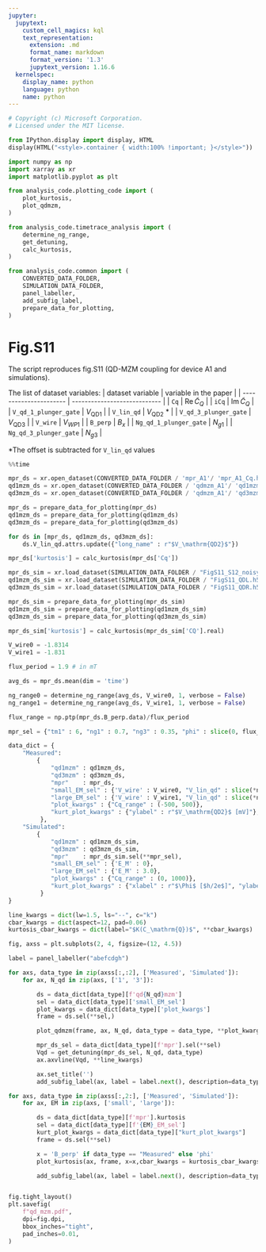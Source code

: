 ```yaml
---
jupyter:
  jupytext:
    custom_cell_magics: kql
    text_representation:
      extension: .md
      format_name: markdown
      format_version: '1.3'
      jupytext_version: 1.16.6
  kernelspec:
    display_name: python
    language: python
    name: python
---
```


```python
# Copyright (c) Microsoft Corporation.
# Licensed under the MIT license.
```

```python
from IPython.display import display, HTML
display(HTML("<style>.container { width:100% !important; }</style>"))
```

```python
import numpy as np
import xarray as xr
import matplotlib.pyplot as plt

from analysis_code.plotting_code import (
    plot_kurtosis,
    plot_qdmzm,
)

from analysis_code.timetrace_analysis import (
    determine_ng_range,
    get_detuning,
    calc_kurtosis,
)

from analysis_code.common import (
    CONVERTED_DATA_FOLDER,
    SIMULATION_DATA_FOLDER,
    panel_labeller,
    add_subfig_label,
    prepare_data_for_plotting,
)

```

# Fig.S11


The script reproduces fig.S11 (QD-MZM coupling for device A1 and simulations).

The list of dataset variables:
| dataset variable       | variable in the paper        |
| ---------------------- | ---------------------------- |
| `Cq`                   | $\mathrm{Re}\, \tilde C_{Q}$ |
| `iCq`                  | $\mathrm{Im}\, \tilde C_{Q}$ |
| `V_qd_1_plunger_gate`  | $V_\mathrm{QD1}$             |
| `V_lin_qd`             | $V_\mathrm{QD2}$ *           |
| `V_qd_3_plunger_gate`  | $V_\mathrm{QD3}$             |
| `V_wire`               | $V_{WP1}$                    |
| `B_perp`               | $B_x$                        |
| `Ng_qd_1_plunger_gate` | $N_{g1}$                     |
| `Ng_qd_3_plunger_gate` | $N_{g3}$                     |

*The offset is subtracted for `V_lin_qd` values

```python
%%time

mpr_ds = xr.open_dataset(CONVERTED_DATA_FOLDER / 'mpr_A1'/ 'mpr_A1_Cq.h5')
qd1mzm_ds = xr.open_dataset(CONVERTED_DATA_FOLDER / 'qdmzm_A1'/ 'qd1mzm_Cq.h5')
qd3mzm_ds = xr.open_dataset(CONVERTED_DATA_FOLDER / 'qdmzm_A1'/ 'qd3mzm_Cq.h5')
```

```python
mpr_ds = prepare_data_for_plotting(mpr_ds)
qd1mzm_ds = prepare_data_for_plotting(qd1mzm_ds)
qd3mzm_ds = prepare_data_for_plotting(qd3mzm_ds)
```

```python
for ds in [mpr_ds, qd1mzm_ds, qd3mzm_ds]:
    ds.V_lin_qd.attrs.update({"long_name" : r"$V_\mathrm{QD2}$"})
```

```python
mpr_ds['kurtosis'] = calc_kurtosis(mpr_ds['Cq'])
```

```python
mpr_ds_sim = xr.load_dataset(SIMULATION_DATA_FOLDER / "FigS11_S12_noisy_data.h5",engine="h5netcdf") *1e3
qd1mzm_ds_sim = xr.load_dataset(SIMULATION_DATA_FOLDER / "FigS11_QDL.h5",engine="h5netcdf") * 1e3
qd3mzm_ds_sim = xr.load_dataset(SIMULATION_DATA_FOLDER / "FigS11_QDR.h5",engine="h5netcdf") *1e3
```

```python
mpr_ds_sim = prepare_data_for_plotting(mpr_ds_sim)
qd1mzm_ds_sim = prepare_data_for_plotting(qd1mzm_ds_sim)
qd3mzm_ds_sim = prepare_data_for_plotting(qd3mzm_ds_sim)
```

```python
mpr_ds_sim['kurtosis'] = calc_kurtosis(mpr_ds_sim['CQ'].real)
```

```python
V_wire0 = -1.8314
V_wire1 = -1.831

flux_period = 1.9 # in mT

avg_ds = mpr_ds.mean(dim = 'time')

ng_range0 = determine_ng_range(avg_ds, V_wire0, 1, verbose = False)
ng_range1 = determine_ng_range(avg_ds, V_wire1, 1, verbose = False)

flux_range = np.ptp(mpr_ds.B_perp.data)/flux_period
```

```python
mpr_sel = {"tm1" : 6, "ng1" : 0.7, "ng3" : 0.35, "phi" : slice(0, flux_range)}

data_dict = {
    "Measured":
        {
            "qd1mzm" : qd1mzm_ds,
            "qd3mzm" : qd3mzm_ds,
            "mpr"    : mpr_ds,
            "small_EM_sel" : {'V_wire' : V_wire0, "V_lin_qd" : slice(*ng_range0)},
            "large_EM_sel" : {'V_wire' : V_wire1, "V_lin_qd" : slice(*ng_range1)},
            "plot_kwargs" : {"Cq_range" : (-500, 500)},
            "kurt_plot_kwargs" : {"ylabel" : r"$V_\mathrm{QD2}$ [mV]"},
         },
    "Simulated":
        {
            "qd1mzm" : qd1mzm_ds_sim,
            "qd3mzm" : qd3mzm_ds_sim,
            "mpr"    : mpr_ds_sim.sel(**mpr_sel),
            "small_EM_sel" : {'E_M' : 0},
            "large_EM_sel" : {'E_M' : 3.0},
            "plot_kwargs" : {"Cq_range" : (0, 1000)},
            "kurt_plot_kwargs" : {"xlabel" : r"$\Phi$ [$h/2e$]", "ylabel" : r"$N_\mathrm{g2}$"}
         }
}
```

```python
line_kwargs = dict(lw=1.5, ls="--", c="k")
cbar_kwargs = dict(aspect=12, pad=0.06)
kurtosis_cbar_kwargs = dict(label="$K(C_\mathrm{Q})$", **cbar_kwargs)

fig, axss = plt.subplots(2, 4, figsize=(12, 4.5))

label = panel_labeller("abefcdgh")

for axs, data_type in zip(axss[:,:2], ['Measured', 'Simulated']):
    for ax, N_qd in zip(axs, ['1', '3']):

        ds = data_dict[data_type][f'qd{N_qd}mzm']
        sel = data_dict[data_type]['small_EM_sel']
        plot_kwargs = data_dict[data_type]['plot_kwargs']
        frame = ds.sel(**sel,)

        plot_qdmzm(frame, ax, N_qd, data_type = data_type, **plot_kwargs)

        mpr_ds_sel = data_dict[data_type][f'mpr'].sel(**sel)
        Vqd = get_detuning(mpr_ds_sel, N_qd, data_type)
        ax.axvline(Vqd, **line_kwargs)

        ax.set_title('')
        add_subfig_label(ax, label = label.next(), description=data_type)

for axs, data_type in zip(axss[:,2:], ['Measured', 'Simulated']):
    for ax, EM in zip(axs, ['small', 'large']):

        ds = data_dict[data_type][f'mpr'].kurtosis
        sel = data_dict[data_type][f'{EM}_EM_sel']
        kurt_plot_kwargs = data_dict[data_type]["kurt_plot_kwargs"]
        frame = ds.sel(**sel)

        x = 'B_perp' if data_type == "Measured" else 'phi'
        plot_kurtosis(ax, frame, x=x,cbar_kwargs = kurtosis_cbar_kwargs, **kurt_plot_kwargs)

        add_subfig_label(ax, label = label.next(), description=data_type)


fig.tight_layout()
plt.savefig(
    f"qd_mzm.pdf",
    dpi=fig.dpi,
    bbox_inches="tight",
    pad_inches=0.01,
)
```
